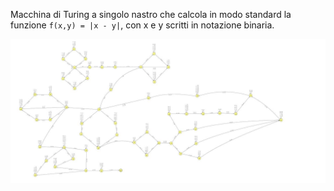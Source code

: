 Macchina di Turing a singolo nastro che calcola in modo standard la funzione `f(x,y) = |x - y|`, con x e y scritti in notazione binaria.

![sottrazione_binaria](../../../img/sottrazione_binaria.jpg)

